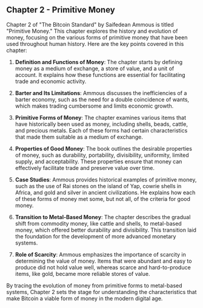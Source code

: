 ## Chapter 2 - Primitive Money

Chapter 2 of "The Bitcoin Standard" by Saifedean Ammous is titled "Primitive Money." This chapter explores the history and evolution of money, focusing on the various forms of primitive money that have been used throughout human history. Here are the key points covered in this chapter:

1. **Definition and Functions of Money**: The chapter starts by defining money as a medium of exchange, a store of value, and a unit of account. It explains how these functions are essential for facilitating trade and economic activity.

2. **Barter and Its Limitations**: Ammous discusses the inefficiencies of a barter economy, such as the need for a double coincidence of wants, which makes trading cumbersome and limits economic growth.

3. **Primitive Forms of Money**: The chapter examines various items that have historically been used as money, including shells, beads, cattle, and precious metals. Each of these forms had certain characteristics that made them suitable as a medium of exchange.

4. **Properties of Good Money**: The book outlines the desirable properties of money, such as durability, portability, divisibility, uniformity, limited supply, and acceptability. These properties ensure that money can effectively facilitate trade and preserve value over time.

5. **Case Studies**: Ammous provides historical examples of primitive money, such as the use of Rai stones on the island of Yap, cowrie shells in Africa, and gold and silver in ancient civilizations. He explains how each of these forms of money met some, but not all, of the criteria for good money.

6. **Transition to Metal-Based Money**: The chapter describes the gradual shift from commodity money, like cattle and shells, to metal-based money, which offered better durability and divisibility. This transition laid the foundation for the development of more advanced monetary systems.

7. **Role of Scarcity**: Ammous emphasizes the importance of scarcity in determining the value of money. Items that were abundant and easy to produce did not hold value well, whereas scarce and hard-to-produce items, like gold, became more reliable stores of value.

By tracing the evolution of money from primitive forms to metal-based systems, Chapter 2 sets the stage for understanding the characteristics that make Bitcoin a viable form of money in the modern digital age.
